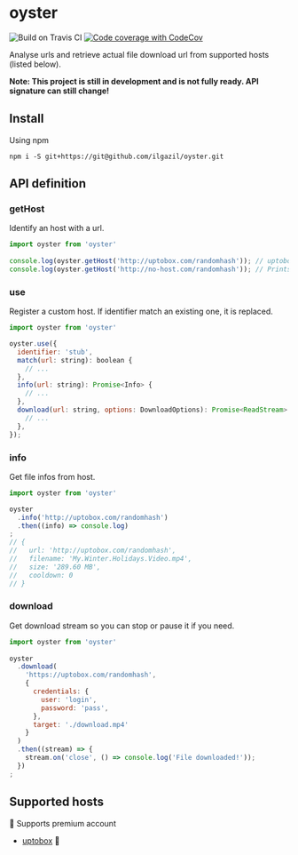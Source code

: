 # oyster

![Build on Travis CI](https://travis-ci.org/ilgazil/oyster.svg?branch=master) [![Code coverage with CodeCov](https://codecov.io/gh/ilgazil/oyster/branch/master/graph/badge.svg)](https://codecov.io/gh/ilgazil/oyster)

Analyse urls and retrieve actual file download url from supported hosts (listed below).

**Note: This project is still in development and is not fully ready. API signature can still change!**

## Install

Using npm

```
npm i -S git+https://git@github.com/ilgazil/oyster.git
```

## API definition

### getHost

Identify an host with a url.

```javascript
import oyster from 'oyster'
 
console.log(oyster.getHost('http://uptobox.com/randomhash')); // uptobox
console.log(oyster.getHost('http://no-host.com/randomhash')); // Prints an empty string
```

### use

Register a custom host. If identifier match an existing one, it is replaced.

```javascript
import oyster from 'oyster'

oyster.use({
  identifier: 'stub',
  match(url: string): boolean {
    // ...
  },
  info(url: string): Promise<Info> {
    // ...
  },
  download(url: string, options: DownloadOptions): Promise<ReadStream> {
    // ...
  },
});
```

### info

Get file infos from host.

```javascript
import oyster from 'oyster'

oyster
  .info('http://uptobox.com/randomhash')
  .then((info) => console.log)
;
// {
//   url: 'http://uptobox.com/randomhash',
//   filename: 'My.Winter.Holidays.Video.mp4',
//   size: '289.60 MB',
//   cooldown: 0
// }
```

### download

Get download stream so you can stop or pause it if you need.

```javascript
import oyster from 'oyster'
 
oyster
  .download(
    'https://uptobox.com/randomhash', 
    {
      credentials: {
        user: 'login',
        password: 'pass',
      },
      target: './download.mp4'
    }
  )
  .then((stream) => {
    stream.on('close', () => console.log('File downloaded!'));
  })
;
```

## Supported hosts

:closed_lock_with_key: Supports premium account

* [uptobox](http://uptobox.com/)  :closed_lock_with_key:
